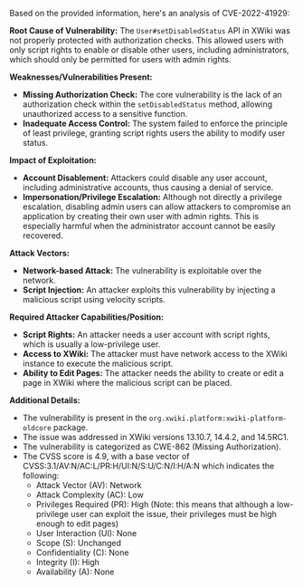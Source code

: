 Based on the provided information, here's an analysis of CVE-2022-41929:

**Root Cause of Vulnerability:**
The `User#setDisabledStatus` API in XWiki was not properly protected with authorization checks. This allowed users with only script rights to enable or disable other users, including administrators, which should only be permitted for users with admin rights.

**Weaknesses/Vulnerabilities Present:**
- **Missing Authorization Check:** The core vulnerability is the lack of an authorization check within the `setDisabledStatus` method, allowing unauthorized access to a sensitive function.
- **Inadequate Access Control:** The system failed to enforce the principle of least privilege, granting script rights users the ability to modify user status.

**Impact of Exploitation:**
- **Account Disablement:** Attackers could disable any user account, including administrative accounts, thus causing a denial of service.
- **Impersonation/Privilege Escalation:** Although not directly a privilege escalation, disabling admin users can allow attackers to compromise an application by creating their own user with admin rights. This is especially harmful when the administrator account cannot be easily recovered.

**Attack Vectors:**
- **Network-based Attack:** The vulnerability is exploitable over the network.
- **Script Injection:** An attacker exploits this vulnerability by injecting a malicious script using velocity scripts.

**Required Attacker Capabilities/Position:**
- **Script Rights:** An attacker needs a user account with script rights, which is usually a low-privilege user.
- **Access to XWiki:** The attacker must have network access to the XWiki instance to execute the malicious script.
- **Ability to Edit Pages:** The attacker needs the ability to create or edit a page in XWiki where the malicious script can be placed.

**Additional Details:**
- The vulnerability is present in the `org.xwiki.platform:xwiki-platform-oldcore` package.
- The issue was addressed in XWiki versions 13.10.7, 14.4.2, and 14.5RC1.
- The vulnerability is categorized as CWE-862 (Missing Authorization).
- The CVSS score is 4.9, with a base vector of CVSS:3.1/AV:N/AC:L/PR:H/UI:N/S:U/C:N/I:H/A:N which indicates the following:
    - Attack Vector (AV): Network
    - Attack Complexity (AC): Low
    - Privileges Required (PR): High (Note: this means that although a low-privilege user can exploit the issue, their privileges must be high enough to edit pages)
    - User Interaction (UI): None
    - Scope (S): Unchanged
    - Confidentiality (C): None
    - Integrity (I): High
    - Availability (A): None